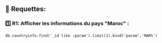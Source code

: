 
## :pushpin: Requettes:

 ### :one: R1: Afficher les informations du pays "Maroc" :

```
db.countryinfo.find('_id like :param').limit(1).bind('param','MAR%')
```

